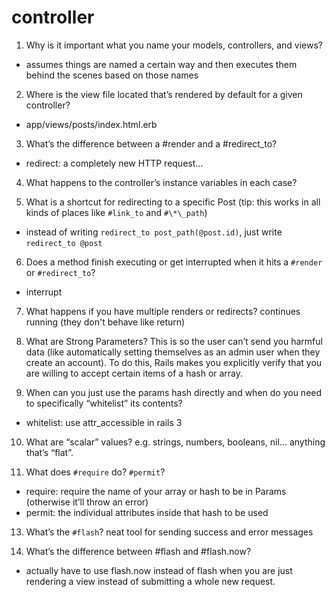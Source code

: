# controller

1. Why is it important what you name your models, controllers, and views?

- assumes things are named a certain way and then executes them behind the scenes based on those names

2. Where is the view file located that’s rendered by default for a given controller?

- app/views/posts/index.html.erb

3. What’s the difference between a #render and a #redirect_to?

- redirect: a completely new HTTP request…

4. What happens to the controller’s instance variables in each case?

5. What is a shortcut for redirecting to a specific Post (tip: this works in all kinds of places like `#link_to` and `#\*\_path`)

- instead of writing `redirect_to post_path(@post.id)`, just write `redirect_to @post`

6. Does a method finish executing or get interrupted when it hits a `#render` or `#redirect_to`?

- interrupt

7. What happens if you have multiple renders or redirects?
   continues running (they don't behave like return)

8. What are Strong Parameters?
   This is so the user can’t send you harmful data (like automatically setting themselves as an admin user when they create an account). To do this, Rails makes you explicitly verify that you are willing to accept certain items of a hash or array.

9. When can you just use the params hash directly and when do you need to specifically “whitelist” its contents?

- whitelist: use attr_accessible in rails 3

10. What are “scalar” values?
    e.g. strings, numbers, booleans, nil… anything that’s “flat”.

11. What does `#require` do? `#permit`?

- require: require the name of your array or hash to be in Params (otherwise it’ll throw an error)
- permit: the individual attributes inside that hash to be used

13. What’s the `#flash`?
    neat tool for sending success and error messages

14. What’s the difference between #flash and #flash.now?

- actually have to use flash.now instead of flash when you are just rendering a view instead of submitting a whole new request.
